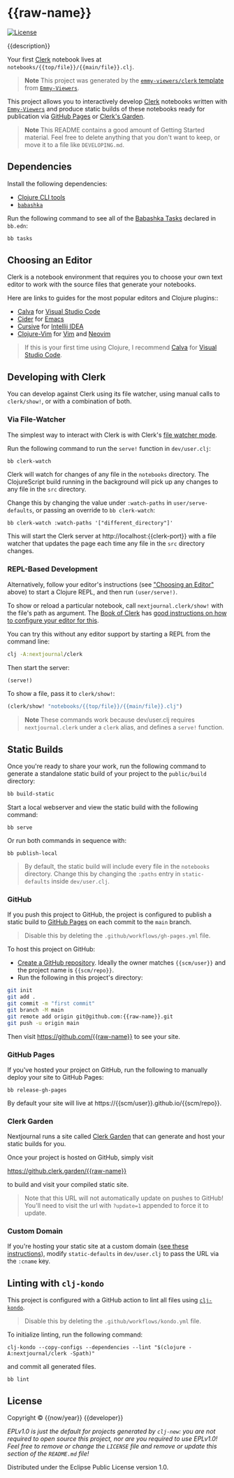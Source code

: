 # {{raw-name}}

[![License][license]][license-url]

{{description}}

Your first [Clerk][clerk-url] notebook lives at
`notebooks/{{top/file}}/{{main/file}}.clj`.

> **Note** This project was generated by the [`emmy-viewers/clerk`
> template](https://github.com/mentat-collective/emmy-viewers/tree/main/resources/emmy-viewers/clerk)
> from [`Emmy-Viewers`][emmy-viewers-url].

This project allows you to interactively develop [Clerk][clerk-url] notebooks
written with [`Emmy-Viewers`](https://emmy-viewers.mentat.org) and produce
static builds of these notebooks ready for publication via [GitHub
Pages](https://pages.github.com/) or [Clerk's Garden](https://clerk.garden/).

> **Note**
> This README contains a good amount of Getting Started material. Feel free to
> delete anything that you don't want to keep, or move it to a file like
> `DEVELOPING.md`.

## Dependencies

Install the following dependencies:

- [Clojure CLI tools](https://clojure.org/guides/install_clojure)
- [`babashka`](https://github.com/babashka/babashka#installation)

Run the following command to see all of the [Babashka
Tasks](https://book.babashka.org/#tasks) declared in `bb.edn`:

```sh
bb tasks
```

## Choosing an Editor

Clerk is a notebook environment that requires you to choose your own text editor
to work with the source files that generate your notebooks.

Here are links to guides for the most popular editors and Clojure plugins::

- [Calva](https://calva.io/jack-in-guide/) for [Visual Studio Code](https://code.visualstudio.com/)
- [Cider](https://docs.cider.mx/cider/basics/up_and_running.html#launch-an-nrepl-server-from-emacs) for [Emacs](https://www.gnu.org/software/emacs/)
- [Cursive](https://cursive-ide.com/userguide/repl.html) for [Intellij IDEA](https://www.jetbrains.com/idea/download/#section=mac)
- [Clojure-Vim](https://github.com/clojure-vim/vim-jack-in) for [Vim](https://www.vim.org/) and [Neovim](https://neovim.io/)

> If this is your first time using Clojure, I recommend
> [Calva](https://calva.io/jack-in-guide/) for [Visual Studio
> Code](https://code.visualstudio.com/).

## Developing with Clerk

You can develop against Clerk using its file watcher, using manual calls to
`clerk/show!`, or with a combination of both.

### Via File-Watcher

The simplest way to interact with Clerk is with Clerk's [file watcher
mode](https://book.clerk.vision/#file-watcher).

Run the following command to run the `serve!` function in `dev/user.clj`:

```sh
bb clerk-watch
```

Clerk will watch for changes of any file in the `notebooks` directory. The
ClojureScript build running in the background will pick up any changes to any
file in the `src` directory.

Change this by changing the value under `:watch-paths` in `user/serve-defaults`,
or passing an override to `bb clerk-watch`:

```
bb clerk-watch :watch-paths '["different_directory"]'
```

This will start the Clerk server at http://localhost:{{clerk-port}} with a file
watcher that updates the page each time any file in the `src` directory changes.

### REPL-Based Development

Alternatively, follow your editor's instructions (see ["Choosing an
Editor"](#choosing-an-editor) above) to start a Clojure REPL, and then run
`(user/serve!)`.

To show or reload a particular notebook, call `nextjournal.clerk/show!` with the
file's path as argument. The [Book of Clerk](https://book.clerk.vision) has
[good instructions on how to configure your editor for
this](https://book.clerk.vision/#editor-integration).

You can try this without any editor support by starting a REPL from the command
line:

```sh
clj -A:nextjournal/clerk
```

Then start the server:

```clj
(serve!)
```

To show a file, pass it to `clerk/show!`:

```clj
(clerk/show! "notebooks/{{top/file}}/{{main/file}}.clj")
```

> **Note**
> These commands work because dev/user.clj requires `nextjournal.clerk` under a
> `clerk` alias, and defines a `serve!` function.

## Static Builds

Once you're ready to share your work, run the following command to generate a
standalone static build of your project to the `public/build` directory:

```sh
bb build-static
```

Start a local webserver and view the static build with the following command:

```
bb serve
```

Or run both commands in sequence with:

```
bb publish-local
```

> By default, the static build will include every file in the `notebooks`
> directory. Change this by changing the `:paths` entry in `static-defaults`
> inside `dev/user.clj`.

### GitHub

If you push this project to GitHub, the project is configured to publish a
static build to [GitHub Pages](https://pages.github.com/) on each commit to the
`main` branch.

> Disable this by deleting the `.github/workflows/gh-pages.yml` file.

To host this project on GitHub:

- [Create a GitHub repository](https://github.com/new). Ideally the owner
  matches `{{scm/user}}` and the project name is `{{scm/repo}}`.
- Run the following in this project's directory:

```sh
git init
git add .
git commit -m "first commit"
git branch -M main
git remote add origin git@github.com:{{raw-name}}.git
git push -u origin main
```

Then visit https://github.com/{{raw-name}} to see your site.

### GitHub Pages

If you've hosted your project on GitHub, run the following to manually deploy your site to GitHub Pages:

```
bb release-gh-pages
```

By default your site will live at https://{{scm/user}}.github.io/{{scm/repo}}.

### Clerk Garden

Nextjournal runs a site called [Clerk Garden](https://github.clerk.garden/) that
can generate and host your static builds for you.

Once your project is hosted on GitHub, simply visit

https://github.clerk.garden/{{raw-name}}

to build and visit your compiled static site.

> Note that this URL will not automatically update on pushes to GitHub! You'll
> need to visit the url with `?update=1` appended to force it to update.

### Custom Domain

If you're hosting your static site at a custom domain ([see these
instructions](https://docs.github.com/en/pages/configuring-a-custom-domain-for-your-github-pages-site/managing-a-custom-domain-for-your-github-pages-site)),
modify `static-defaults` in `dev/user.clj` to pass the URL via the `:cname` key.

## Linting with `clj-kondo`

This project is configured with a GitHub action to lint all files using
[`clj-kondo`](https://github.com/clj-kondo/clj-kondo).

> Disable this by deleting the `.github/workflows/kondo.yml` file.

To initialize linting, run the following command:

```
clj-kondo --copy-configs --dependencies --lint "$(clojure -A:nextjournal/clerk -Spath)"
```

and commit all generated files.

```
bb lint
```

## License

Copyright © {{now/year}} {{developer}}

_EPLv1.0 is just the default for projects generated by `clj-new`: you are not_
_required to open source this project, nor are you required to use EPLv1.0!_
_Feel free to remove or change the `LICENSE` file and remove or update this_
_section of the `README.md` file!_

Distributed under the Eclipse Public License version 1.0.

[clerk-url]: https://clerk.vision
[emmy-viewers-url]: https://emmy-viewers.mentat.org
[license]: https://img.shields.io/badge/License-EPL%201.0-green.svg
[license-url]: LICENSE
